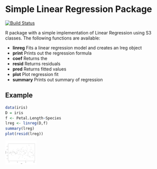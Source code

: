 # Simple Linear Regression Package
[![Build Status](https://travis-ci.org/hecro459/LinReg.svg?branch=master)](https://travis-ci.org/hecro459/LinReg)

R package with a simple implementation of Linear Regression using S3 classes.
The following functions are available:
* **linreg**  Fits a linear regression model and creates an lreg object
* **print**   Prints out the regression formula
* **coef**    Returns the 
* **resid**   Returns residuals
* **pred**    Returns fitted values
* **plot**    Plot regression fit
* **summary** Prints out summary of regression

## Example
```r
data(iris)
D = iris
f <- Petal.Length~Species
lreg <- linreg(D,f) 
summary(lreg)
plot(resid(lreg))
```
<img src="https://raw.githubusercontent.com/hecro459/LinReg/master/resplot.png" width="100">
